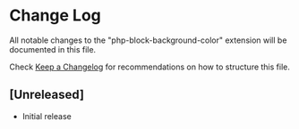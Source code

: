# Change Log

All notable changes to the "php-block-background-color" extension will be documented in this file.

Check [Keep a Changelog](http://keepachangelog.com/) for recommendations on how to structure this file.

## [Unreleased]

- Initial release